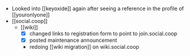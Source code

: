 - Looked into [[keyoxide]] again after seeing a reference in the profile of [[youronlyone]]
- [[social.coop]]
  - [[wiki]]
    - [x] changed links to registration form to point to join.social.coop
    - [x] posted maintenance announcement
    - redoing [[wiki migration]] on wiki.social.coop

